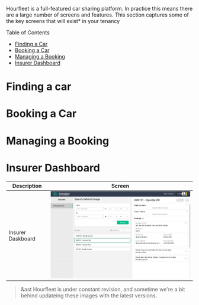 Hourfleet is a full-featured car sharing platform. In practice this means there are a large number of screens and features. This section captures some of the key screens that will exist* in your tenancy

Table of Contents  
- [Finding a Car](#finding-a-car)
- [Booking a Car](#booking-a-car)
- [Managing a Booking](#managing-a-booking)
- [Insurer Dashboard](#insurer-dashboard)


# Finding a car



# Booking a Car



# Managing a Booking



# Insurer Dashboard

| Description        | Screen  |
| ------------------ | :-----:|
| Insurer Daskboard |![](images/Insurers_Bookings_Desktop.jpg)|







> &ast Hourfleet is under constant revision, and sometime we're a bit behind updateing these images with the latest versions. 
